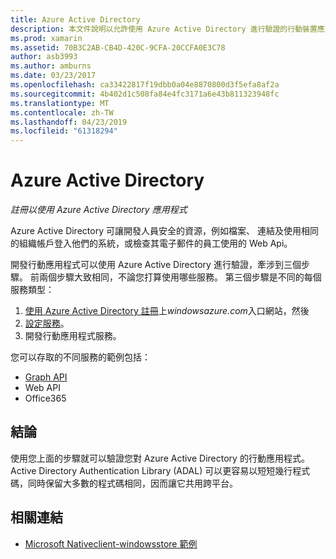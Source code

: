 ```yaml
---
title: Azure Active Directory
description: 本文件說明以允許使用 Azure Active Directory 進行驗證的行動裝置應用程式必須遵循的步驟。
ms.prod: xamarin
ms.assetid: 70B3C2AB-CB4D-420C-9CFA-20CCFA0E3C78
author: asb3993
ms.author: amburns
ms.date: 03/23/2017
ms.openlocfilehash: ca33422817f19dbb0a04e8870800d3f5efa8af2a
ms.sourcegitcommit: 4b402d1c508fa84e4fc3171a6e43b811323948fc
ms.translationtype: MT
ms.contentlocale: zh-TW
ms.lasthandoff: 04/23/2019
ms.locfileid: "61318294"
---
```

# <a name="azure-active-directory"></a>Azure Active Directory

_註冊以使用 Azure Active Directory 應用程式_

Azure Active Directory 可讓開發人員安全的資源，例如檔案、 連結及使用相同的組織帳戶登入他們的系統，或檢查其電子郵件的員工使用的 Web Api。

開發行動應用程式可以使用 Azure Active Directory 進行驗證，牽涉到三個步驟。
前兩個步驟大致相同，不論您打算使用哪些服務。 第三個步驟是不同的每個服務類型：

  1. [使用 Azure Active Directory 註冊](~/cross-platform/data-cloud/active-directory/get-started/register.md)上*windowsazure.com*入口網站，然後
  2. [設定服務](~/cross-platform/data-cloud/active-directory/get-started/configure.md)。
  3. 開發行動應用程式服務。

您可以存取的不同服務的範例包括：

- [Graph API](~/cross-platform/data-cloud/active-directory/graph.md)
- Web API
- Office365


## <a name="conclusion"></a>結論

使用您上面的步驟就可以驗證您對 Azure Active Directory 的行動應用程式。 Active Directory Authentication Library (ADAL) 可以更容易以短短幾行程式碼，同時保留大多數的程式碼相同，因而讓它共用跨平台。



## <a name="related-links"></a>相關連結

- [Microsoft Nativeclient-windowsstore 範例](https://github.com/AzureADSamples/NativeClient-MultiTarget-DotNet)
